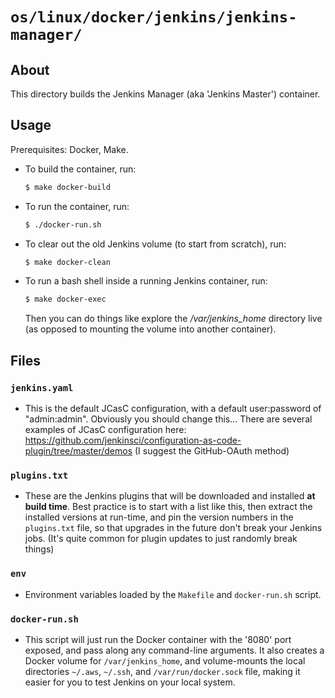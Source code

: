 # `os/linux/docker/jenkins/jenkins-manager/`

## About
This directory builds the Jenkins Manager (aka 'Jenkins Master') container.

## Usage
Prerequisites: Docker, Make.

 - To build the container, run:
   ```bash
   $ make docker-build
   ```
 - To run the container, run:
   ```bash
   $ ./docker-run.sh
   ```
 - To clear out the old Jenkins volume (to start from scratch), run:
   ```bash
   $ make docker-clean
   ```
 - To run a bash shell inside a running Jenkins container, run:
   ```bash
   $ make docker-exec
   ```
   Then you can do things like explore the */var/jenkins_home* directory live (as opposed to mounting the volume into another container).

## Files

### `jenkins.yaml`
 - This is the default JCasC configuration, with a default user:password of "admin:admin". Obviously you should change this... There are several examples of JCasC configuration here: https://github.com/jenkinsci/configuration-as-code-plugin/tree/master/demos (I suggest the GitHub-OAuth method)

### `plugins.txt`
 - These are the Jenkins plugins that will be downloaded and installed **at build time**. Best practice is to start with a list like this, then extract the installed versions at run-time, and pin the version numbers in the `plugins.txt` file, so that upgrades in the future don't break your Jenkins jobs. (It's quite common for plugin updates to just randomly break things)

### `env`
 - Environment variables loaded by the `Makefile` and `docker-run.sh` script.

### `docker-run.sh`
 - This script will just run the Docker container with the '8080' port exposed, and pass along any command-line arguments. It also creates a Docker volume for `/var/jenkins_home`, and volume-mounts the local directories `~/.aws`, `~/.ssh`, and `/var/run/docker.sock` file, making it easier for you to test Jenkins on your local system.
